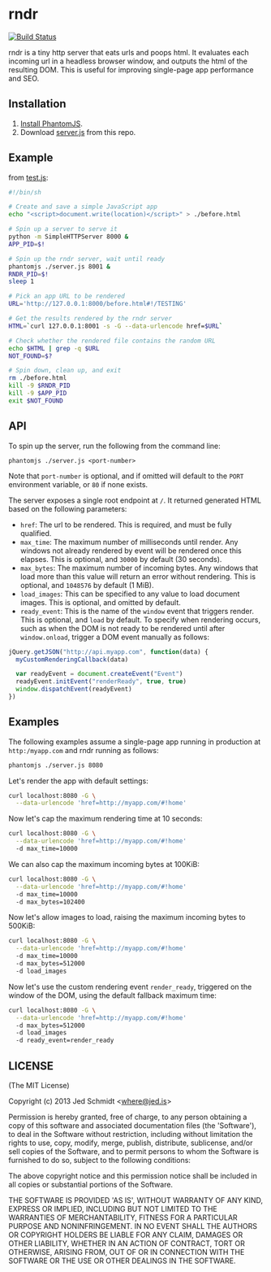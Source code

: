 rndr
====

[![Build Status](https://travis-ci.org/jed/rndr.png?branch=master)](https://travis-ci.org/jed/rndr)

rndr is a tiny http server that eats urls and poops html. It evaluates each incoming url in a headless browser window, and outputs the html of the resulting DOM. This is useful for improving single-page app performance and SEO.

Installation
------------

1. [Install PhantomJS](http://phantomjs.org/download.html).
2. Download [server.js](https://github.com/jed/rndr/blob/master/server.js) from this repo.

Example
-------

from [test.js](https://github.com/jed/rndr/blob/master/test.js):

```bash
#!/bin/sh

# Create and save a simple JavaScript app
echo "<script>document.write(location)</script>" > ./before.html

# Spin up a server to serve it
python -m SimpleHTTPServer 8000 &
APP_PID=$!

# Spin up the rndr server, wait until ready
phantomjs ./server.js 8001 &
RNDR_PID=$!
sleep 1

# Pick an app URL to be rendered
URL='http://127.0.0.1:8000/before.html#!/TESTING'

# Get the results rendered by the rndr server
HTML=`curl 127.0.0.1:8001 -s -G --data-urlencode href=$URL`

# Check whether the rendered file contains the random URL
echo $HTML | grep -q $URL
NOT_FOUND=$?

# Spin down, clean up, and exit
rm ./before.html
kill -9 $RNDR_PID
kill -9 $APP_PID
exit $NOT_FOUND
```

API
---

To spin up the server, run the following from the command line:

    phantomjs ./server.js <port-number>

Note that `port-number` is optional, and if omitted will default to the `PORT` environment variable, or `80` if none exists.

The server exposes a single root endpoint at `/`. It returned generated HTML based on the following parameters:

- `href`: The url to be rendered. This is required, and must be fully qualified.
- `max_time`: The maximum number of milliseconds until render. Any windows not already rendered by event will be rendered once this elapses. This is optional, and `30000` by default (30 seconds).
- `max_bytes`: The maximum number of incoming bytes. Any windows that load more than this value will return an error without rendering. This is optional, and `1048576` by default (1 MiB).
- `load_images`: This can be specified to any value to load document images. This is optional, and omitted by default.
- `ready_event`: This is the name of the `window` event that triggers render. This is optional, and `load` by default. To specify when rendering occurs, such as when the DOM is not ready to be rendered until after `window.onload`, trigger a DOM event manually as follows:

```javascript
jQuery.getJSON("http://api.myapp.com", function(data) {
  myCustomRenderingCallback(data)

  var readyEvent = document.createEvent("Event")
  readyEvent.initEvent("renderReady", true, true)
  window.dispatchEvent(readyEvent)
})
```

Examples
--------

The following examples assume a single-page app running in production at `http:/myapp.com` and rndr running as follows:

```bash
phantomjs ./server.js 8080
```

Let's render the app with default settings:

```bash
curl localhost:8080 -G \
  --data-urlencode 'href=http://myapp.com/#!home'
```

Now let's cap the maximum rendering time at 10 seconds:

```bash
curl localhost:8080 -G \
  --data-urlencode 'href=http://myapp.com/#!home'
  -d max_time=10000
```

We can also cap the maximum incoming bytes at 100KiB:

```bash
curl localhost:8080 -G \
  --data-urlencode 'href=http://myapp.com/#!home'
  -d max_time=10000
  -d max_bytes=102400
```

Now let's allow images to load, raising the maximum incoming bytes to 500KiB:

```bash
curl localhost:8080 -G \
  --data-urlencode 'href=http://myapp.com/#!home'
  -d max_time=10000
  -d max_bytes=512000
  -d load_images
```

Now let's use the custom rendering event `render_ready`, triggered on the window of the DOM, using the default fallback maximum time:

```bash
curl localhost:8080 -G \
  --data-urlencode 'href=http://myapp.com/#!home'
  -d max_bytes=512000
  -d load_images
  -d ready_event=render_ready
```

LICENSE
-------

(The MIT License)

Copyright (c) 2013 Jed Schmidt &lt;where@jed.is&gt;

Permission is hereby granted, free of charge, to any person obtaining
a copy of this software and associated documentation files (the
'Software'), to deal in the Software without restriction, including
without limitation the rights to use, copy, modify, merge, publish,
distribute, sublicense, and/or sell copies of the Software, and to
permit persons to whom the Software is furnished to do so, subject to
the following conditions:

The above copyright notice and this permission notice shall be
included in all copies or substantial portions of the Software.

THE SOFTWARE IS PROVIDED 'AS IS', WITHOUT WARRANTY OF ANY KIND,
EXPRESS OR IMPLIED, INCLUDING BUT NOT LIMITED TO THE WARRANTIES OF
MERCHANTABILITY, FITNESS FOR A PARTICULAR PURPOSE AND NONINFRINGEMENT.
IN NO EVENT SHALL THE AUTHORS OR COPYRIGHT HOLDERS BE LIABLE FOR ANY
CLAIM, DAMAGES OR OTHER LIABILITY, WHETHER IN AN ACTION OF CONTRACT,
TORT OR OTHERWISE, ARISING FROM, OUT OF OR IN CONNECTION WITH THE
SOFTWARE OR THE USE OR OTHER DEALINGS IN THE SOFTWARE.
